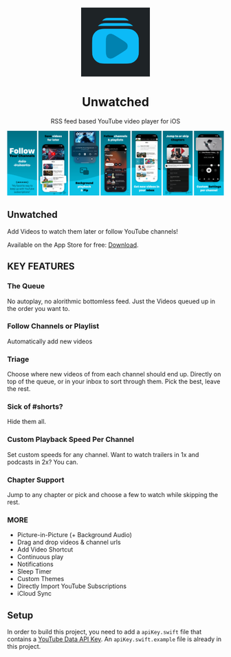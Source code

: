 <p align="center">
  <img width="160" height="160" src="./Assets/Icon.png" alt="Unwatched logo">
</p>

<h1 align="center"/>Unwatched</h1>

<p align="center">
  RSS feed based YouTube video player for iOS
</p>

<p align="center">
  <img src="./Assets/promo.png" alt="Unwatched screenshots" width="800" height="auto">
</p>

## Unwatched

Add Videos to watch them later or follow YouTube channels!

Available on the App Store for free: [Download](https://apps.apple.com/app/id6477287463).

## KEY FEATURES

### The Queue

No autoplay, no alorithmic bottomless feed. Just the Videos queued up in the order you want to.

### Follow Channels or Playlist

Automatically add new videos

### Triage

Choose where new videos of from each channel should end up. Directly on top of the queue, or in your inbox to sort through them. Pick the best, leave the rest.

### Sick of #shorts?

Hide them all.

### Custom Playback Speed Per Channel

Set custom speeds for any channel. Want to watch trailers in 1x and podcasts in 2x? You can.

### Chapter Support

Jump to any chapter or pick and choose a few to watch while skipping the rest.

### MORE

- Picture-in-Picture (+ Background Audio)
- Drag and drop videos & channel urls
- Add Video Shortcut
- Continuous play
- Notifications
- Sleep Timer
- Custom Themes
- Directly Import YouTube Subscriptions
- iCloud Sync

## Setup

In order to build this project, you need to add a `apiKey.swift` file that contains a [YouTube Data API Key](https://developers.google.com/youtube/registering_an_application). An `apiKey.swift.example` file is already in this project.
